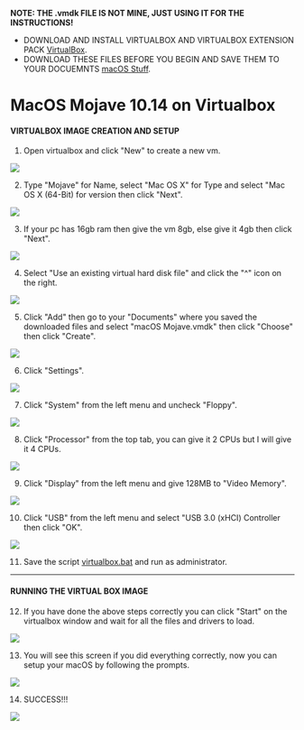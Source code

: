 **NOTE: THE .vmdk FILE IS NOT MINE, JUST USING IT FOR THE INSTRUCTIONS!**

* DOWNLOAD AND INSTALL VIRTUALBOX AND VIRTUALBOX EXTENSION PACK [VirtualBox](https://www.virtualbox.org/wiki/Downloads).
* DOWNLOAD THESE FILES BEFORE YOU BEGIN AND SAVE THEM TO YOUR DOCUEMNTS [macOS Stuff](https://drive.google.com/file/d/1lqyLtjSn83flMz1zwED3sxmNczOf3ccS/view).

# MacOS Mojave 10.14 on Virtualbox

#### VIRTUALBOX IMAGE CREATION AND SETUP

01. Open virtualbox and click "New" to create a new vm.

![](https://github.com/sultamuh/macOS_virtualbox/blob/master/images/1.png)

02. Type "Mojave" for Name, select "Mac OS X" for Type and select "Mac OS X (64-Bit) for version then click "Next".

![](https://github.com/sultamuh/macOS_virtualbox/blob/master/images/2.png)

03. If your pc has 16gb ram then give the vm 8gb, else give it 4gb then click "Next".

![](https://github.com/sultamuh/macOS_virtualbox/blob/master/images/3.png)

04. Select "Use an existing virtual hard disk file" and click the "^" icon on the right.

![](https://github.com/sultamuh/macOS_virtualbox/blob/master/images/4.png)

05. Click "Add" then go to your "Documents" where you saved the downloaded files and select "macOS Mojave.vmdk" then click "Choose" then click "Create".

![](https://github.com/sultamuh/macOS_virtualbox/blob/master/images/5.png)

06. Click "Settings".

![](https://github.com/sultamuh/macOS_virtualbox/blob/master/images/6.png)

07. Click "System" from the left menu and uncheck "Floppy".

![](https://github.com/sultamuh/macOS_virtualbox/blob/master/images/7.png)

08. Click "Processor" from the top tab, you can give it 2 CPUs but I will give it 4 CPUs.

![](https://github.com/sultamuh/macOS_virtualbox/blob/master/images/8.png)

09. Click "Display" from the left menu and give 128MB to "Video Memory".

![](https://github.com/sultamuh/macOS_virtualbox/blob/master/images/9.png)

10. Click "USB" from the left menu and select "USB 3.0 (xHCI) Controller then click "OK".

![](https://github.com/sultamuh/macOS_virtualbox/blob/master/images/10.png)

11. Save the script [virtualbox.bat](https://github.com/sultamuh/macOS_virtualbox/blob/master/virtualbox.bat) and run as administrator.

---

#### RUNNING THE VIRTUAL BOX IMAGE

12. If you have done the above steps correctly you can click "Start" on the virtualbox window and wait for all the files and drivers to load.

![](https://github.com/sultamuh/macOS_virtualbox/blob/master/images/12.png)

13. You will see this screen if you did everything correctly, now you can setup your macOS by following the prompts.

![](https://github.com/sultamuh/macOS_virtualbox/blob/master/images/13.png)

14. SUCCESS!!!

![](https://github.com/sultamuh/macOS_virtualbox/blob/master/images/14.png)
